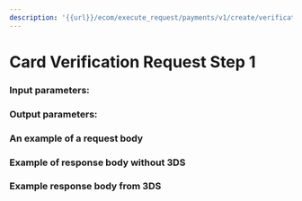 ```yaml
---
description: '{{url}}/ecom/execute_request/payments/v1/create/verification'
---
```


# Card Verification Request Step 1

### Input parameters:



### Output parameters:



### An example of a request body



### Example of response body without 3DS



### Example response body from 3DS

